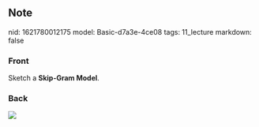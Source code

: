 ## Note
nid: 1621780012175
model: Basic-d7a3e-4ce08
tags: 11_lecture
markdown: false

### Front
Sketch a <b>Skip-Gram Model</b>.

### Back
<img src="paste-a87d1ba680cfefdd89bd61aa750540abee17b36b.jpg">
